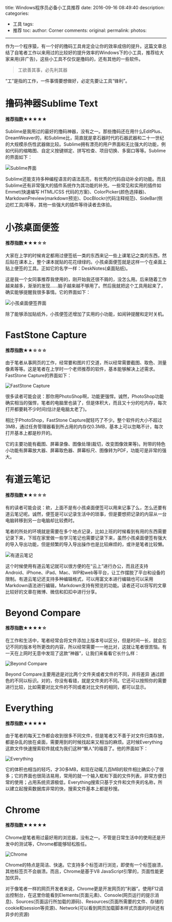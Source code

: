 title: Windows程序员必备小工具推荐
date: 2016-09-16 08:49:40
description:
categories:
- 工具
tags:
- 推荐
toc:
author: Corner
comments:
original:
permalink:
photos:
---
  作为一个程序猿，有一个好的撸码工具肯定会让你的效率成倍的提升。这篇文章总结了自笔者工作以来用过的比较好的提升效率的Windows下的小工具，推荐给大家来用(非广告)，这些小工具不仅仅是撸码的，还有其他的一些软件。
<!-- more -->

> 工欲善其事，必先利其器

“工”是指的工作，一件事情要想做好，必定先要让工具“锋利”。

# 撸码神器Sublime Text
#### 推荐指数★★★★★

Sublime是我用过的最好的撸码神器，没有之一。那些撸码还在用什么EditPlus、DreamWeaver的，和Sublime比，简直就是拿石器时代的石器武器和二十一世纪的大规模杀伤性武器做比较。Sublime拥有漂亮的用户界面和无比强大的功能，例如代码的缩略图、自定义按键绑定、拼写检查、项目切换、多窗口等等。Sublime的界面如下：

![Sublime界面](/images/Windows-Tools-Recommend/Sublime-UI.png)

Sublime还能支持多种编程语言的语法高亮，有优秀的代码自动补全的功能。而且Sublime还有非常强大的插件系统作为其功能的补充。一些常见和实用的插件如Emmet(快速编写 HTML/CSS 代码的方案)、ColorPicker(颜色选择器)、MarkdownPreview(markdown预览)、DocBlockr(代码注释规范)、SideBar(侧边栏工具)等等，其他一些强大的插件等待读者去体验。


# 小孩桌面便签
#### 推荐指数★★★☆☆

大家在上学的时候肯定都用过便签纸一类的东西来记一些上课笔记之类的东西，然后贴在课本上，整个课本就贴的花花绿绿的。小孩桌面便签就是这样一个在桌面上贴上便签的工具。正如它的名字一样：DeskNotes(桌面贴纸)。

这是我一个女同事推荐我使用的，刚开始我还很不屑的，没怎么用。后来随着工作越来越多，渐渐的发现......脑子越来越不够用了。然后我就把这个工具用起来了，确实能够提醒我很多事情。它的界面如下：

![小孩桌面便签界面](/images/Windows-Tools-Recommend/DesktopNotes.jpg)

除了能够添加贴纸外，小孩便签还增加了实用的小功能，如闹钟提醒和定时关机。

# FastStone Capture
#### 推荐指数★★☆☆☆

由于笔者从事网页的工作，经常要和图片打交道，所以经常需要截图、取色、测量像素等等。这是笔者在上学时一个老师推荐的软件，基本能够解决上述需求。FastStone Capture的界面如下：

![FastStone Capture](/images/Windows-Tools-Recommend/FastStone-Capture.png)

很多读者可能会说：那你用PhotoShop啊，功能更强悍。诚然，PhotoShop功能确实相当的强悍，笔者的电脑里也装了，但是体积大，而且又十分的吃内存，每次打开都要耗不少时间(估计是电脑太老了)。

相比于PhotoShop，FastStone Capture就轻巧了不少。整个软件的大小不超过3MB，通过任务管理器看到所占用的内存仅0.3MB，基本上可以忽略不计，每次打开基本上都是秒开的。

它的主要功能有截图、屏幕录像、图像处理(裁切，改变图像效果等)。附带的特色小功能有屏幕放大器、屏幕取色器、屏幕标尺、图像转为PDF，功能可是非常的强大。


# 有道云笔记
#### 推荐指数★★☆☆☆

有的读者可能会说：欸，上面不是有小孩桌面便签可以用来记事了么，怎么还要有道云笔记呢。诚然，便签是可以记录生活中的琐事，但是要想把记录的内容从一台电脑转移到另一台电脑却比较费时。

笔者的所处的环境就是需要在多个地点记录，比如上班的时候看到有用的东西需要记录下来，下班在家里做一些学习笔记也需要记录下来，虽然小孩桌面便签有强大的导入导出功能，但是频繁的导入导出操作也是比较麻烦的，或许是笔者比较懒。

![有道云笔记](/images/Windows-Tools-Recommend/YNote.png)

这个时候使用有道云笔记就可以很方便的在“云上”进行办公，而且还支持Android、iPhone、iPad、Mac、WP和web等平台，让工作摆脱了平台和设备的限制。有道云笔记还支持多种编辑格式，可以用富文本进行编辑也可以采用Markdown语法进行编辑，Markdown支持有预览的功能。读者还可以将写的文章比较好的文章在微博、微信和扣扣中进行分享。

# Beyond Compare
#### 推荐指数★★★★☆

在工作和生活中，笔者经常会将文件添加上版本号以区分，但是时间一长，就会忘记不同的版本号所更改的内容，所以经常需要一一地比对，这就让笔者很苦恼。有一天在上网时无意中发现了这款“神器”，让我们来看看它长什么样：

![Beyond Compare](/images/Windows-Tools-Recommend/Beyond-Compare.png)

Beyond Compare主要用途是对比两个文件夹或者文件的不同，并将差异 通过颜色的不同以标识。对的，你没有看错，就是文件夹的不同。它还可以按照你的需要进行比较，比如需要对比文件的不同或者对比文件的相同，都可以显示。


# Everything
#### 推荐指数★★★★★

由于笔者的每天工作都会收到很多不同文件，但是笔者又不善于对文件归类存放，都是杂乱的放在桌面，需要用到的时候找起来又相当的麻烦。这时候Everything这款文件快速搜索软件就成为我们这种“懒人”的福音了。他的界面如下：

![Everything](/images/Windows-Tools-Recommend/everything.png)

它的体积也相当的轻巧，才30多MB，和现在动辄几百MB的软件相比确实小了很多；它的界面也很简洁易用，常用的就一个输入框和下面的文件列表，非常方便日常的使用；占用系统资源极低，Everything搜索只基于文件和文件夹的名称，所以建立起搜索数据库非常的快，搜索文件基本上都是秒搜。

# Chrome
#### 推荐指数★★★★★

Chrome是笔者用过最好用的浏览器，没有之一。不管是日常生活中的使用还是开发中的测试等，Chrome都能够轻松胜任。

![Chrome](/images/Windows-Tools-Recommend/chrome.jpg)

Chrome的特点是简洁、快速。它支持多个标签进行浏览，即使有一个标签崩溃，其他标签页不会崩溃。而且，Chrome是基于V8 JavaScript引擎的，页面性能更加优异。

对于像笔者一样的网页开发者来说，Chrome更是开发网页的“利器”。使用F12调出控制台，在这里你能看到Elements(页面元素)、Console(网页运行的提示消息)、Sources(页面运行所加载的源码)、Resources(页面所需要的文件、存储的cookie和session等资源)、Network(可以看到网页加载脚本样式页面的时间还有异步的资源)

